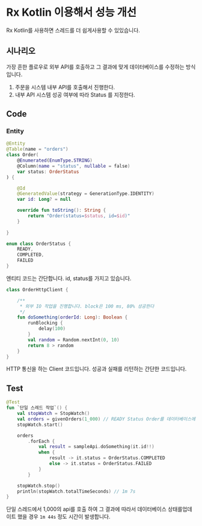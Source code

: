 # Rx Kotlin 이용해서 성능 개선

Rx Kotlin를 사용하면 스레드를 더 쉽게사용할 수 있있습니다. 

## 시나리오

가장 흔한 플로우로 외부 API를 호출하고 그 결과에 맞게 데이터베이스를 수정하는 방식입니다.

1. 주문을 시스템 내부 API를 호출해서 진행한다.
2. 내부 API 시스템 성공 여부에 따라 Status 를 지정한다.

## Code

### Entity
```kotlin
@Entity
@Table(name = "orders")
class Order(
    @Enumerated(EnumType.STRING)
    @Column(name = "status", nullable = false)
    var status: OrderStatus
) {

    @Id
    @GeneratedValue(strategy = GenerationType.IDENTITY)
    var id: Long? = null

    override fun toString(): String {
        return "Order(status=$status, id=$id)"
    }
    
}

enum class OrderStatus {
    READY,
    COMPLETED,
    FAILED
}
```
엔티티 코드는 간단합니다. id, status를 가지고 있습니다.

```kotlin
class OrderHttpClient {

    /**
     * 외부 IO 작업을 진행합니다. block은 100 ms, 80% 성공한다
     */
    fun doSomething(orderId: Long): Boolean {
        runBlocking {
            delay(100)
        }
        val random = Random.nextInt(0, 10)
        return 8 > random
    }
}
```
HTTP 통신을 하는 Client 코드입니다. 성공과 실패를 리턴하는 간단한 코드입니다.

## Test 
```kotlin
@Test
fun `단일 스레드 작업`() {
    val stopWatch = StopWatch()
    val orders = givenOrders(1_000) // READY Status Order를 데이터베이스에 저장함
    stopWatch.start()

    orders
        .forEach {
            val result = sampleApi.doSomething(it.id!!)
            when {
                result -> it.status = OrderStatus.COMPLETED
                else -> it.status = OrderStatus.FAILED
            }
        }

    stopWatch.stop()
    println(stopWatch.totalTimeSeconds) // 1m 7s
}
```
단일 스레드에서 1,000의 api를 호출 하여 그 결과에 따라서 데이터베이스 상태를업데이트 했을 경우 `1m 44s` 정도 시간이 발생합니다.

##  